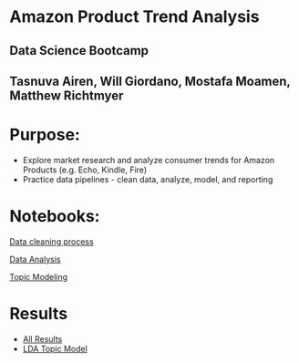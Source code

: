 # Amazon Product Trend Analysis

## Data Science Bootcamp
## Tasnuva Airen, Will Giordano, Mostafa Moamen, Matthew Richtmyer



# Purpose:
* Explore market research and analyze consumer trends for Amazon Products (e.g. Echo, Kindle, Fire)
* Practice data pipelines - clean data, analyze, model, and reporting

# Notebooks:
[Data cleaning process](https://github.com/mrichtmyer/amazon_trend_analysis/blob/master/Notebooks/Data_Exploration_and_Cleanup.ipynb)

[Data Analysis](https://github.com/mrichtmyer/amazon_trend_analysis/blob/master/Notebooks/Final%20Data%20Analysis.ipynb)

[Topic Modeling](https://github.com/mrichtmyer/amazon_trend_analysis/blob/master/Notebooks/Topic%20Modeling.ipynb)

# Results
* [All Results](https://github.com/mrichtmyer/amazon_trend_analysis/tree/master/Results)
* [LDA Topic Model](https://github.com/mrichtmyer/amazon_trend_analysis/blob/master/Results/LDA-vis.html)

